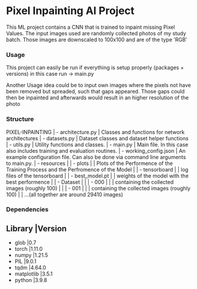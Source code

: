 # Pixel Inpainting AI Project
This ML project contains a CNN that is trained to inpaint missing Pixel Values.
The input images used are randomly collected photos of my study batch. Those images are downscaled to 100x100 and are of the type 'RGB'



### Usage
This project can easily be run if everything is setup properly (packages + versions)
in this case run -> main.py

Another Usage idea could be to input own images where the pixels not have been removed but spreaded, such that
gaps appeared. Those gaps could then be inpainted and afterwards would result in an higher resolution of the photo


### Structure
PIXEL-INPAINTING
| - architecture.py
|       Classes and functions for network architectures
| - datasets.py
|       Dataset classes and dataset helper functions
| - utils.py
|       Utility functions and classes.
| - main.py
|       Main file. In this case also includes training and evaluation routines.
| - working_config.json
|       An example configuration file. Can also be done via command line arguments to main.py.
| - resources
|       | - plots
|       |       Plots of the Performence of the Training Process and the Perfromence of the Model
|       | - tensorboard
|       |       log files of the tensorboard
|       | - best_model.pt
|       |       weights of the model with the best performence
|       | - Dataset
|       |       | - 000
|       |       |       containing the collected images (roughly 100)
|       |       | - 001
|       |       |       containing the collected images (roughly 100)
|       |       ...(all together are around 29410 images)


### Dependencies
Library         |Version
------------------------------
- glob          |0.7
- torch         |1.11.0
- numpy         |1.21.5
- PIL           |9.0.1
- tqdm          |4.64.0
- matplotlib    |3.5.1
- python        |3.9.8

